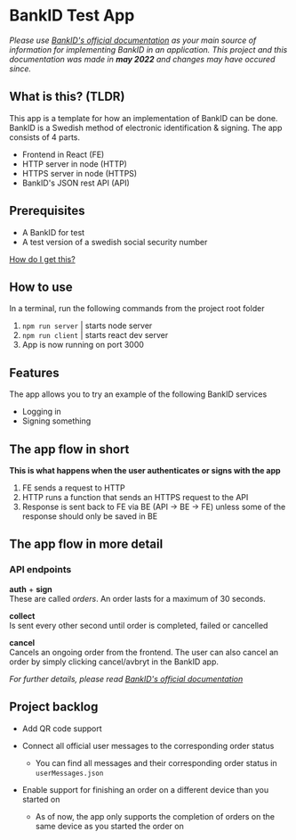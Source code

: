 # BankID Test App

_Please use [BankID's official documentation](https://www.bankid.com/en/utvecklare/guider/teknisk-integrationsguide) as your main source of information for implementing BankID in an application. This project and this documentation was made in **may 2022** and changes may have occured since._

## What is this? (TLDR)

This app is a template for how an implementation of BankID can be done. BankID is a Swedish method of electronic identification & signing. The app consists of 4 parts.

- Frontend in React (FE)
- HTTP server in node (HTTP)
- HTTPS server in node (HTTPS)
- BankID's JSON rest API (API)

## Prerequisites

- A BankID for test
- A test version of a swedish social security number

[How do I get this?](https://www.bankid.com/en/utvecklare/test/skaffa-testbankid/test-bankid-get)

## How to use

In a terminal, run the following commands from the project root folder

1. `npm run server` | starts node server
2. `npm run client` | starts react dev server
3. App is now running on port 3000

## Features

The app allows you to try an example of the following BankID services

- Logging in
- Signing something

## The app flow in short

**This is what happens when the user authenticates or signs with the app**

1. FE sends a request to HTTP
2. HTTP runs a function that sends an HTTPS request to the API
3. Response is sent back to FE via BE (API -> BE -> FE) unless some of the response should only be saved in BE

## The app flow in more detail

### API endpoints

**auth** + **sign** <br>
These are called _orders_. An order lasts for a maximum of 30 seconds.

**collect** <br>
Is sent every other second until order is completed, failed or cancelled

**cancel** <br>
Cancels an ongoing order from the frontend. The user can also cancel an order by simply clicking cancel/avbryt in the BankID app.

_For further details, please read [BankID's official documentation](https://www.bankid.com/en/utvecklare/guider/teknisk-integrationsguide)_

## Project backlog

- Add QR code support

- Connect all official user messages to the corresponding order status

  - You can find all messages and their corresponding order status in `userMessages.json`

- Enable support for finishing an order on a different device than you started on
  - As of now, the app only supports the completion of orders on the same device as you started the order on
